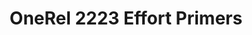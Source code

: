 ---
title: OneRel 2223 Effort Primers
redirect_to: https://drive.google.com/drive/folders/1-uir8Nx3mjwI1pIbrzPppUB7yAmAZQ0u?usp=sharing
redirect_from: 
  - /OR2223EffortPrimers
  - /or2223effortprimers
---